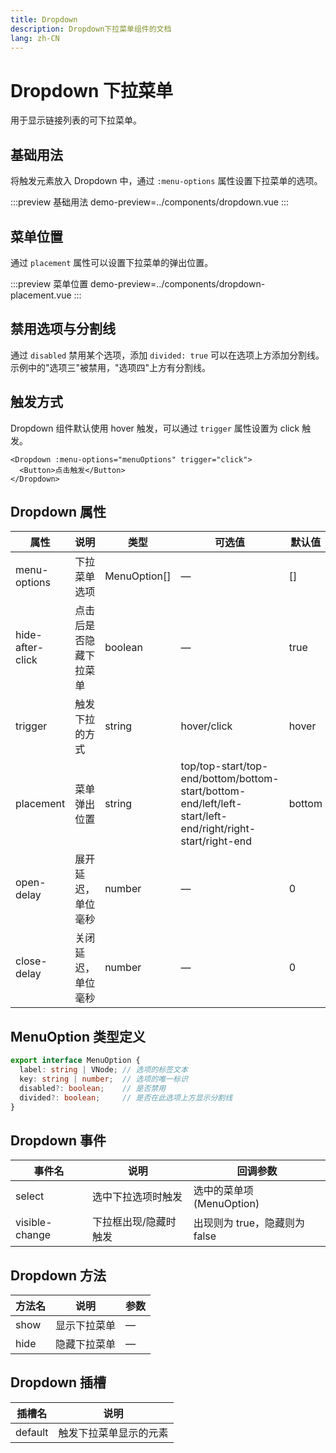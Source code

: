 ```yaml
---
title: Dropdown
description: Dropdown下拉菜单组件的文档
lang: zh-CN
---
```


# Dropdown 下拉菜单
用于显示链接列表的可下拉菜单。

## 基础用法
将触发元素放入 Dropdown 中，通过 `:menu-options` 属性设置下拉菜单的选项。

:::preview 基础用法
demo-preview=../components/dropdown.vue
:::

## 菜单位置
通过 `placement` 属性可以设置下拉菜单的弹出位置。

:::preview 菜单位置
demo-preview=../components/dropdown-placement.vue
:::

## 禁用选项与分割线
通过 `disabled` 禁用某个选项，添加 `divided: true` 可以在选项上方添加分割线。示例中的"选项三"被禁用，"选项四"上方有分割线。

## 触发方式
Dropdown 组件默认使用 hover 触发，可以通过 `trigger` 属性设置为 click 触发。

```vue
<Dropdown :menu-options="menuOptions" trigger="click">
  <Button>点击触发</Button>
</Dropdown>
```

## Dropdown 属性
| 属性 | 说明 | 类型 | 可选值 | 默认值 |
| --- | --- | --- | --- | --- |
| menu-options | 下拉菜单选项 | MenuOption[] | — | [] |
| hide-after-click | 点击后是否隐藏下拉菜单 | boolean | — | true |
| trigger | 触发下拉的方式 | string | hover/click | hover |
| placement | 菜单弹出位置 | string | top/top-start/top-end/bottom/bottom-start/bottom-end/left/left-start/left-end/right/right-start/right-end | bottom |
| open-delay | 展开延迟，单位毫秒 | number | — | 0 |
| close-delay | 关闭延迟，单位毫秒 | number | — | 0 |

## MenuOption 类型定义
```ts
export interface MenuOption {
  label: string | VNode; // 选项的标签文本
  key: string | number;  // 选项的唯一标识
  disabled?: boolean;    // 是否禁用
  divided?: boolean;     // 是否在此选项上方显示分割线
}
```

## Dropdown 事件
| 事件名 | 说明 | 回调参数 |
| --- | --- | --- |
| select | 选中下拉选项时触发 | 选中的菜单项 (MenuOption) |
| visible-change | 下拉框出现/隐藏时触发 | 出现则为 true，隐藏则为 false |

## Dropdown 方法
| 方法名 | 说明 | 参数 |
| --- | --- | --- |
| show | 显示下拉菜单 | — |
| hide | 隐藏下拉菜单 | — |

## Dropdown 插槽
| 插槽名 | 说明 |
| --- | --- |
| default | 触发下拉菜单显示的元素 | 